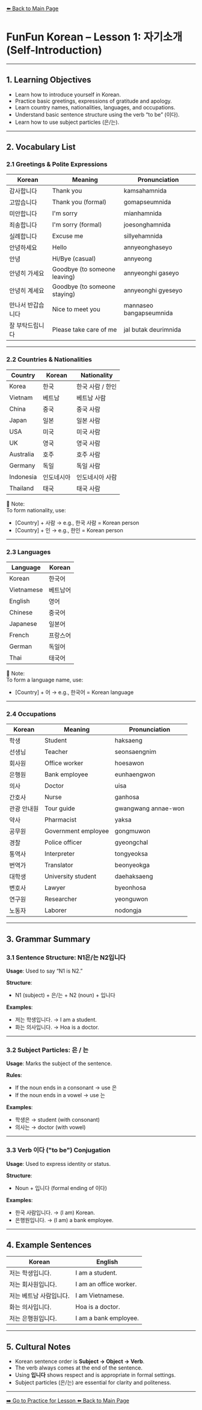 [⬅️ Back to Main Page](README.md)

# FunFun Korean – Lesson 1: 자기소개 (Self-Introduction)

---

## 1. Learning Objectives  
- Learn how to introduce yourself in Korean.  
- Practice basic greetings, expressions of gratitude and apology.  
- Learn country names, nationalities, languages, and occupations.  
- Understand basic sentence structure using the verb “to be” (이다).  
- Learn how to use subject particles (은/는).

---

## 2. Vocabulary List

### 2.1 Greetings & Polite Expressions

| Korean | Meaning | Pronunciation |
|--------|---------|---------------|
| 감사합니다 | Thank you | kamsahamnida |
| 고맙습니다 | Thank you (formal) | gomapseumnida |
| 미안합니다 | I'm sorry | mianhamnida |
| 죄송합니다 | I'm sorry (formal) | joesonghamnida |
| 실례합니다 | Excuse me | sillyehamnida |
| 안녕하세요 | Hello | annyeonghaseyo |
| 안녕 | Hi/Bye (casual) | annyeong |
| 안녕히 가세요 | Goodbye (to someone leaving) | annyeonghi gaseyo |
| 안녕히 계세요 | Goodbye (to someone staying) | annyeonghi gyeseyo |
| 만나서 반갑습니다 | Nice to meet you | mannaseo bangapseumnida |
| 잘 부탁드립니다 | Please take care of me | jal butak deurimnida |

---

### 2.2 Countries & Nationalities

| Country | Korean | Nationality |
|--------|--------|-------------|
| Korea | 한국 | 한국 사람 / 한인 |
| Vietnam | 베트남 | 베트남 사람 |
| China | 중국 | 중국 사람 |
| Japan | 일본 | 일본 사람 |
| USA | 미국 | 미국 사람 |
| UK | 영국 | 영국 사람 |
| Australia | 호주 | 호주 사람 |
| Germany | 독일 | 독일 사람 |
| Indonesia | 인도네시아 | 인도네시아 사람 |
| Thailand | 태국 | 태국 사람 |

📝 Note:  
To form nationality, use:  
- [Country] + 사람 → e.g., 한국 사람 = Korean person  
- [Country] + 인 → e.g., 한인 = Korean person

---

### 2.3 Languages

| Language | Korean |
|----------|--------|
| Korean | 한국어 |
| Vietnamese | 베트남어 |
| English | 영어 |
| Chinese | 중국어 |
| Japanese | 일본어 |
| French | 프랑스어 |
| German | 독일어 |
| Thai | 태국어 |

📝 Note:  
To form a language name, use:  
- [Country] + 어 → e.g., 한국어 = Korean language

---

### 2.4 Occupations

| Korean | Meaning | Pronunciation |
|--------|---------|---------------|
| 학생 | Student | haksaeng |
| 선생님 | Teacher | seonsaengnim |
| 회사원 | Office worker | hoesawon |
| 은행원 | Bank employee | eunhaengwon |
| 의사 | Doctor | uisa |
| 간호사 | Nurse | ganhosa |
| 관광 안내원 | Tour guide | gwangwang annae-won |
| 약사 | Pharmacist | yaksa |
| 공무원 | Government employee | gongmuwon |
| 경찰 | Police officer | gyeongchal |
| 통역사 | Interpreter | tongyeoksa |
| 번역가 | Translator | beonyeokga |
| 대학생 | University student | daehaksaeng |
| 변호사 | Lawyer | byeonhosa |
| 연구원 | Researcher | yeonguwon |
| 노동자 | Laborer | nodongja |

---

## 3. Grammar Summary

### 3.1 Sentence Structure: N1은/는 N2입니다

**Usage**: Used to say “N1 is N2.”

**Structure**:  
- N1 (subject) + 은/는 + N2 (noun) + 입니다

**Examples**:
- 저는 학생입니다. → I am a student.  
- 화는 의사입니다. → Hoa is a doctor.

---

### 3.2 Subject Particles: 은 / 는

**Usage**: Marks the subject of the sentence.

**Rules**:
- If the noun ends in a consonant → use 은  
- If the noun ends in a vowel → use 는

**Examples**:
- 학생은 → student (with consonant)  
- 의사는 → doctor (with vowel)

---

### 3.3 Verb 이다 ("to be") Conjugation

**Usage**: Used to express identity or status.

**Structure**:  
- Noun + 입니다 (formal ending of 이다)

**Examples**:
- 한국 사람입니다. → (I am) Korean.  
- 은행원입니다. → (I am) a bank employee.

---

## 4. Example Sentences

| Korean | English |
|--------|---------|
| 저는 학생입니다. | I am a student. |
| 저는 회사원입니다. | I am an office worker. |
| 저는 베트남 사람입니다. | I am Vietnamese. |
| 화는 의사입니다. | Hoa is a doctor. |
| 저는 은행원입니다. | I am a bank employee. |

---

## 5. Cultural Notes

- Korean sentence order is **Subject → Object → Verb**.  
- The verb always comes at the end of the sentence.  
- Using **입니다** shows respect and is appropriate in formal settings.  
- Subject particles (은/는) are essential for clarity and politeness.

---
[➡️ Go to Practice for Lesson ](lesson1_practice.md)
[⬅️ Back to Main Page](README.md)
